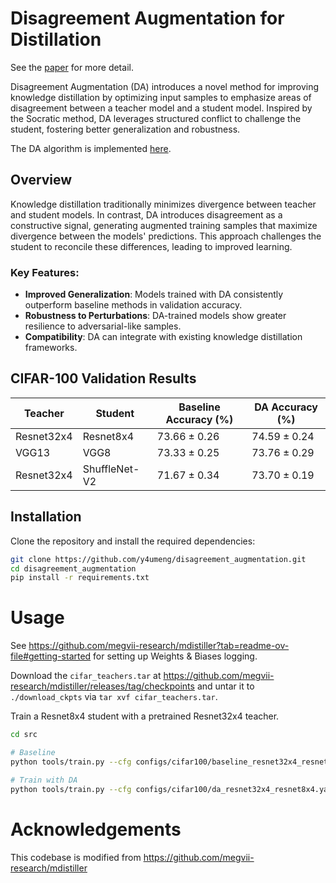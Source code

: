 # Disagreement Augmentation for Distillation

See the [paper](https://y4umeng.github.io/disagreement_augmentation/Disagreement_Augmentation_for_Distillation.pdf) for more detail.

Disagreement Augmentation (DA) introduces a novel method for improving knowledge distillation by optimizing input samples to emphasize areas of disagreement between a teacher model and a student model. Inspired by the Socratic method, DA leverages structured conflict to challenge the student, fostering better generalization and robustness.

The DA algorithm is implemented [here](https://github.com/y4umeng/disagreement_augmentation/blob/ae44d2078f93cba7cf2f0d67296644a295210dfd/src/distillers/DA.py#L18).

## Overview

Knowledge distillation traditionally minimizes divergence between teacher and student models. In contrast, DA introduces disagreement as a constructive signal, generating augmented training samples that maximize divergence between the models' predictions. This approach challenges the student to reconcile these differences, leading to improved learning.

### Key Features:
- **Improved Generalization**: Models trained with DA consistently outperform baseline methods in validation accuracy.
- **Robustness to Perturbations**: DA-trained models show greater resilience to adversarial-like samples.
- **Compatibility**: DA can integrate with existing knowledge distillation frameworks.

## CIFAR-100 Validation Results

| **Teacher**      | **Student**       | **Baseline Accuracy (\%)** | **DA Accuracy (\%)**      |
|-------------------|-------------------|----------------------------|----------------------------|
| Resnet32x4        | Resnet8x4         | $73.66 \pm 0.26$           | $74.59 \pm 0.24$          |
| VGG13             | VGG8              | $73.33 \pm 0.25$           | $73.76 \pm 0.29$          |
| Resnet32x4        | ShuffleNet-V2     | $71.67 \pm 0.34$           | $73.70 \pm 0.19$          |


## Installation

Clone the repository and install the required dependencies:

```bash
git clone https://github.com/y4umeng/disagreement_augmentation.git
cd disagreement_augmentation
pip install -r requirements.txt
```

# Usage 

See <https://github.com/megvii-research/mdistiller?tab=readme-ov-file#getting-started> for setting up Weights & Biases logging.

Download the `cifar_teachers.tar` at <https://github.com/megvii-research/mdistiller/releases/tag/checkpoints> and untar it to `./download_ckpts` via `tar xvf cifar_teachers.tar`.

Train a Resnet8x4 student with a pretrained Resnet32x4 teacher.

```bash
cd src

# Baseline
python tools/train.py --cfg configs/cifar100/baseline_resnet32x4_resnet8x4.yaml

# Train with DA
python tools/train.py --cfg configs/cifar100/da_resnet32x4_resnet8x4.yaml
```

# Acknowledgements

This codebase is modified from <https://github.com/megvii-research/mdistiller>

